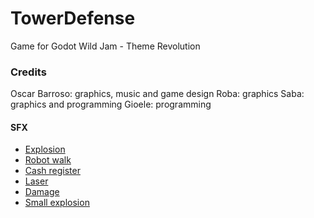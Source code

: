 # TowerDefense
Game for Godot Wild Jam - Theme Revolution

### Credits

Oscar Barroso: graphics, music and game design
Roba: graphics
Saba: graphics and programming
Gioele: programming

#### SFX
- [Explosion](https://freesound.org/people/Apenguin73/sounds/335152/)
- [Robot walk](https://freesound.org/people/JarAxe/sounds/204431/)
- [Cash register](https://freesound.org/people/deleted_user_96253/sounds/351304/)
- [Laser](https://freesound.org/people/bubaproducer/sounds/151022/)
- [Damage](https://freesound.org/people/qubodup/sounds/211634/)
- [Small explosion](https://freesound.org/people/ProjectsU012/sounds/341626/)